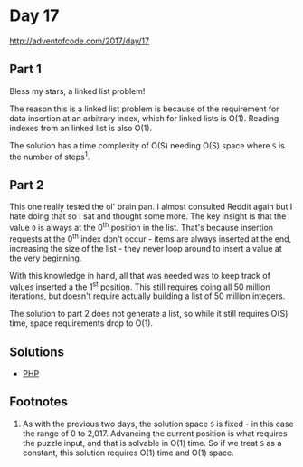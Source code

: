 # Day 17

http://adventofcode.com/2017/day/17

## Part 1

Bless my stars, a linked list problem!

The reason this is a linked list problem is because of the requirement for data insertion at an arbitrary index, which
for linked lists is O(1). Reading indexes from an linked list is also O(1).

The solution has a time complexity of O(S) needing O(S) space where `S` is the number of steps<sup>1</sup>.

## Part 2

This one really tested the ol' brain pan. I almost consulted Reddit again but I hate doing that so I sat and thought
some more. The key insight is that the value `0` is always at the 0<sup>th</sup> position in the list. That's because
insertion requests at the 0<sup>th</sup> index don't occur - items are always inserted at the end, increasing the size
of the list - they never loop around to insert a value at the very beginning.

With this knowledge in hand, all that was needed was to keep track of values inserted a the 1<sup>st</sup> position. This
still requires doing all 50 million iterations, but doesn't require actually building a list of 50 million integers.

The solution to part 2 does not generate a list, so while it still requires O(S) time, space requirements drop to O(1).

## Solutions

 - [PHP](../../php/src/Solution/Day17Solution.php)
 
## Footnotes

 1. As with the previous two days, the solution space `S` is fixed - in this case the range of 0 to 2,017. Advancing the
    current position is what requires the puzzle input, and that is solvable in O(1) time. So if we treat `S` as a
    constant, this solution requires O(1) time and O(1) space.